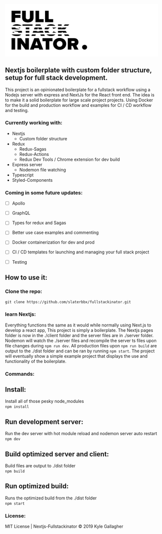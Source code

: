 ![nextjs fullstackinator](logo.jpg)

## Nextjs boilerplate with custom folder structure, setup for full stack development.

This project is an opinionated boilerplate for a fullstack workflow using a Nodejs server with express and NextJs for the React front end. The idea is to make it a solid boilerplate for large scale project projects. Using Docker for the build and production workflow and examples for CI / CD workflow and testing.

### Currently working with:
- Nextjs
  - Custom folder structure
- Redux
  - Redux-Sagas
  - Redux-Actions
  - Redux Dev Tools / Chrome extension for dev build
- Express server
  - Nodemon file watching
- Typescript
- Styled-Components

### Coming in some future updates:
- [ ] Apollo
- [ ] GraphQL
- [ ] Types for redux and Sagas
- [ ] Better use case examples and commenting
- [ ] Docker containerization for dev and prod
- [ ] CI / CD templates for launching and managing your full stack project
- [ ] Testing
 

## How to use it:
### Clone the repo:
```
git clone https://github.com/slaterbbx/fullstackinator.git
```
### learn Nextjs:
Everything functions the same as it would while normally using Next.js to develop a react app, This project is simply a boilerplate. The Nextjs pages folder is now in the ./client folder and the server files are in ./server folder. Nodemon will watch the ./server files and recompile the server ts files upon file changes during `npm run dev`. All production files upon `npm run build` are output to the ./dist folder and can be ran by running `npm start`. The project will eventually show a simple example project that displays the use and functionality of the boilerplate.

### Commands:
## Install:
Install all of those pesky node_modules<br>
`npm install`<br>
## Run development server:
Run the dev server with hot module reload and nodemon server auto restart<br>
`npm dev`<br>
## Build optimized server and client:
Build files are output to ./dist folder<br>
`npm build`<br>
## Run optimized build:
Runs the optimized build from the ./dist folder<br>
`npm start`<br>

### License:
MIT License | Nextjs-Fullstackinator © 2019 Kyle Gallagher
